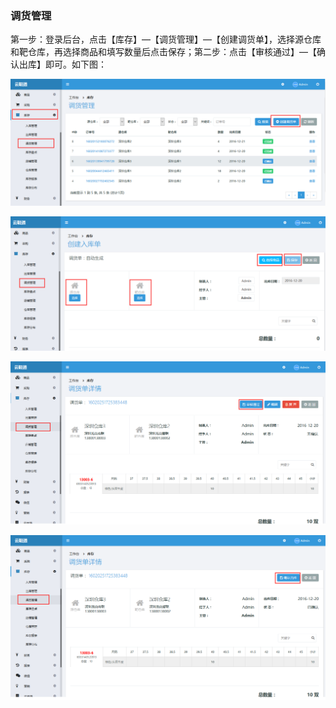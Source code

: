 ### 调货管理

第一步：登录后台，点击【库存】—【调货管理】—【创建调货单】，选择源仓库和靶仓库，再选择商品和填写数量后点击保存；第二步：点击【审核通过】—【确认出库】即可。如下图：

![](/assets/调货管理1.png)

![](/assets/调货管理2.png)

![](/assets/调货管理3.png)

![](/assets/调货管理4.png)

